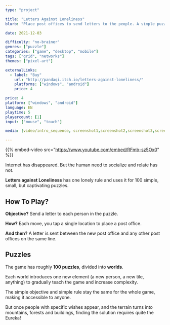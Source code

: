 ```yaml
---
type: "project"

title: "Letters Against Loneliness"
blurb: "Place post offices to send letters to the people. A simple puzzle to bring people together."

date: 2021-12-03

difficulty: "no-brainer"
genres: ["puzzle"]
categories: ["game", "desktop", "mobile"]
tags: ["grid", "networks"]
themes: ["pixel-art"]

externalLinks:
  - label: "Buy"
    url: "http://pandaqi.itch.io/letters-against-loneliness/"
    platforms: ["windows", "android"]
    price: 4

price: 4
platform: ["windows", "android"]
language: EN
playtime: 5
playercount: [1]
input: ["mouse", "touch"]

media: [video/intro_sequence, screenshot1,screenshot2,screenshot3,screenshot4,screenshot5,screenshot6,screenshot7,screenshot8]

---
```


{{% embed-video src="https://www.youtube.com/embed/RFmb-sz5Ox0" %}}

Internet has disappeared. But the human need to socialize and relate has not.

**Letters against Loneliness** has one lonely rule and uses it for 100 simple, small, but captivating puzzles.

## How To Play?

**Objective?** Send a letter to each person in the puzzle.

**How?** Each move, you tap a single location to place a post office.

**And then?** A letter is sent between the new post office and any other post offices on the same line.

## Puzzles

The game has roughly **100 puzzles**, divided into **worlds**.

Each world introduces one new element (a new person, a new tile, anything) to gradually teach the game and increase complexity.

The simple objective and simple rule stay the same for the whole game, making it accessible to anyone. 

But once people with specific wishes appear, and the terrain turns into mountains, forests and buildings, finding the solution requires quite the Eureka!